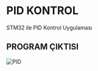 # PID KONTROL 
 STM32 ile PID Kontrol Uygulaması

 ## PROGRAM ÇIKTISI
 
 ![PID](https://user-images.githubusercontent.com/75627147/202659232-8dda573c-592a-484f-8b57-6171dd9d28cd.png)


 
